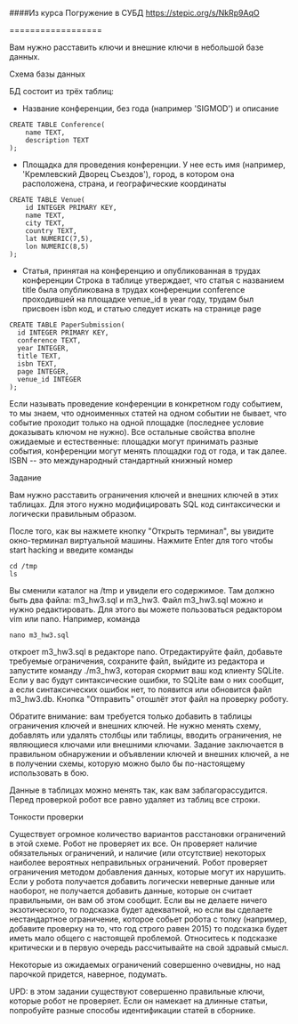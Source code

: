 ####Из курса Погружение в СУБД https://stepic.org/s/NkRp9AqO

==================


Вам нужно расставить ключи и внешние ключи в небольшой базе данных. 

Схема базы данных

БД состоит из трёх таблиц:

 - Название конференции, без года (например 'SIGMOD') и описание
```
CREATE TABLE Conference(
    name TEXT,
    description TEXT
);
```


 - Площадка для проведения конференции. У нее есть имя (например, 'Кремлевский Дворец Съездов'), город, в котором она расположена, страна, и географические координаты
```
CREATE TABLE Venue(
    id INTEGER PRIMARY KEY,
    name TEXT,
    city TEXT,
    country TEXT,
    lat NUMERIC(7,5),
    lon NUMERIC(8,5)
);
```

 - Статья, принятая на конференцию и опубликованная в трудах конференции Строка в таблице утверждает, что статья с названием title была опубликована в трудах конференции conference проходившей на площадке venue_id в year году, трудам был присвоен isbn код, и статью следует искать на странице page
```
CREATE TABLE PaperSubmission(
  id INTEGER PRIMARY KEY,
  conference TEXT,
  year INTEGER,
  title TEXT,
  isbn TEXT,
  page INTEGER,
  venue_id INTEGER
);
```
 

Если называть проведение конференции в конкретном году событием, то мы знаем, что одноименных статей на одном событии не бывает, что событие проходит только на одной площадке (последнее условие доказывать ключом не нужно). Все остальные свойства вполне ожидаемые и естественные: площадки могут принимать разные события, конференции могут менять площадки год от года, и так далее. ISBN -- это международный стандартный книжный номер

Задание 

Вам нужно расставить ограничения ключей и внешних ключей в этих таблицах. Для этого нужно модифицировать SQL код синтаксически и логически правильным образом.

После того, как вы нажмете кнопку "Открыть терминал", вы увидите окно-терминал виртуальной машины. Нажмите Enter для того чтобы start hacking и введите команды
```
cd /tmp
ls
```

Вы сменили каталог на /tmp и увидели его содержимое. Там должно быть два файла: m3_hw3.sql и m3_hw3. Файл m3_hw3.sql можно и нужно редактировать. Для этого вы можете пользоваться редактором vim или nano. Например, команда
 
```
nano m3_hw3.sql
```

откроет m3_hw3.sql в редакторе nano. Отредактируйте файл, добавьте требуемые ограничения, сохраните файл, выйдите из редактора и запустите команду ./m3_hw3, которая скормит ваш код клиенту SQLite. Если у вас будут синтаксические ошибки, то SQLite вам о них сообщит, а если синтаксических ошибок нет, то появится или обновится файл m3_hw3.db. Кнопка "Отправить" отошлёт этот файл на проверку роботу.

Обратите внимание: вам требуется только добавить в таблицы ограничения ключей и внешних ключей. Не нужно менять схему, добавлять или удалять столбцы или таблицы, вводить ограничения, не являющиеся ключами или внешними ключами. Задание заключается в правильном обнаружении и объявлении ключей и внешних ключей, а не в получении схемы, которую можно было бы по-настоящему использовать в бою.

Данные в таблицах можно менять так, как вам заблагорассудится. Перед проверкой робот все равно удаляет из таблиц все строки.

Тонкости проверки

Существует огромное количество вариантов расстановки ограничений в этой схеме. Робот не проверяет их все. Он проверяет наличие обязательных ограничений, и наличие (или отсутствие) некоторых наиболее вероятных неправильных ограничений. Робот проверяет ограничения методом добавления данных, которые могут их нарушить. Если у робота получается добавить логически неверные данные или наоборот, не получается добавить данные, которые он считает правильными, он вам об этом сообщит. Если вы не делаете ничего экзотического, то подсказка будет адекватной, но если вы сделаете нестандартное ограничение, которое собьет робота с толку (например, добавите проверку на то, что год строго равен 2015) то подсказка будет иметь мало общего с настоящей проблемой. Относитесь к подсказке критически и в первую очередь рассчитывайте на свой здравый смысл.

Некоторые из ожидаемых ограничений совершенно очевидны, но над парочкой придется, наверное, подумать.

UPD: в этом задании существуют совершенно правильные ключи, которые робот не проверяет. Если он намекает на длинные статьи, попробуйте разные способы идентификации статей в сборнике.

